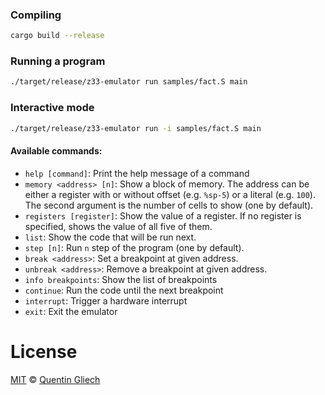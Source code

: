 ### Compiling

```sh
cargo build --release
```

### Running a program

```sh
./target/release/z33-emulator run samples/fact.S main
```

### Interactive mode

```sh
./target/release/z33-emulator run -i samples/fact.S main
```

#### Available commands:

- `help [command]`: Print the help message of a command
- `memory <address> [n]`: Show a block of memory. The address can be either a register with or without offset (e.g. `%sp-5`) or a literal (e.g. `100`). The second argument is the number of cells to show (one by default).
- `registers [register]`: Show the value of a register. If no register is specified, shows the value of all five of them.
- `list`: Show the code that will be run next.
- `step [n]`: Run `n` step of the program (one by default).
- `break <address>`: Set a breakpoint at given address.
- `unbreak <address>`: Remove a breakpoint at given address.
- `info breakpoints`: Show the list of breakpoints
- `continue`: Run the code until the next breakpoint
- `interrupt`: Trigger a hardware interrupt
- `exit`: Exit the emulator

# License

[MIT](./LICENSE) © [Quentin Gliech](https://sandhose.fr)
